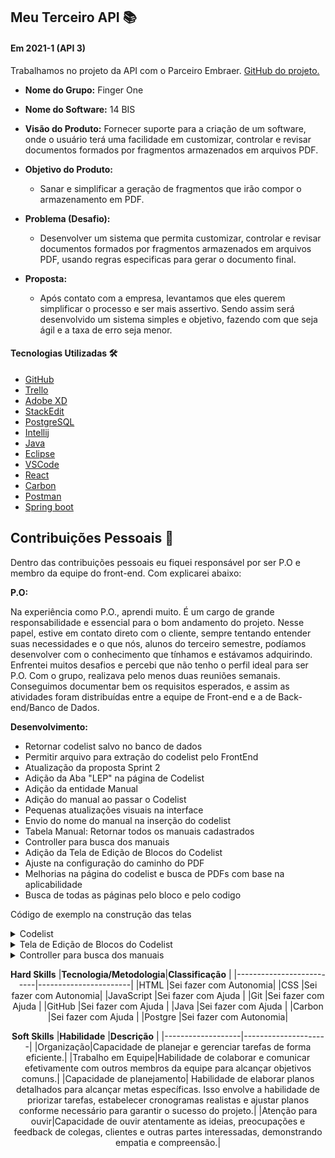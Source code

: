 ## Meu Terceiro API  📚

#### Em 2021-1 (API 3)
Trabalhamos no projeto da API com o Parceiro Embraer.  [GitHub do projeto.](https://github.com/HelenAlevato/14bis)<br> 
- **Nome do Grupo:** Finger One
- **Nome do Software:**  14 BIS
- **Visão do Produto:** Fornecer suporte para a criação de um software, onde o usuário terá uma facilidade em customizar, controlar e revisar documentos formados por fragmentos armazenados em arquivos PDF.
     
 - **Objetivo do Produto:** 
	  -   Sanar e simplificar a geração de fragmentos que irão compor o armazenamento em PDF.
  
- **Problema (Desafio):** 

	- Desenvolver um sistema que permita customizar, controlar e revisar documentos formados por fragmentos armazenados em arquivos PDF, usando regras especificas para gerar o documento final.

- **Proposta:**

	-   Após contato com a empresa, levantamos que eles querem simplificar o processo e ser mais assertivo. Sendo assim será desenvolvido um sistema simples e objetivo, fazendo com que seja ágil e a taxa de erro seja menor. <br>

#### Tecnologias Utilizadas 🛠
- [GitHub](https://trello.com/b/EW0XA8qH/finger-one)
 - [Trello](https://trello.com/pt-BR)
 - [Adobe XD](https://www.adobe.com/br/products/xd.html)
 - [StackEdit]( https://stackedit.io/)
 - [PostgreSQL](https://www.postgresql.org/)
 - [Intellij](https://www.jetbrains.com/pt-br/idea/)
 - [Java](https://www.oracle.com/br/java/technologies/javase/javase-jdk8-downloads.html)
 - [Eclipse](https://www.eclipse.org/downloads/)
 - [VSCode](https://code.visualstudio.com/download)
 - [React](https://react-cn.github.io/react/downloads.html)
 - [Carbon](https://www.carbondesignsystem.com/designing/kits/sketch/)
 - [Postman](https://www.postman.com/downloads/)
 - [Spring boot](https://spring.io/)


## Contribuições Pessoais 👩
Dentro das contribuições pessoais eu fiquei responsável por ser P.O e membro da equipe do front-end. Com explicarei abaixo:

**P.O:**

Na experiência como P.O., aprendi muito. É um cargo de grande responsabilidade e essencial para o bom andamento do projeto. Nesse papel, estive em contato direto com o cliente, sempre tentando entender suas necessidades e o que nós, alunos do terceiro semestre, podíamos desenvolver com o conhecimento que tínhamos e estávamos adquirindo. Enfrentei muitos desafios e percebi que não tenho o perfil ideal para ser P.O. Com o grupo, realizava pelo menos duas reuniões semanais. Conseguimos documentar bem os requisitos esperados, e assim as atividades foram distribuídas entre a equipe de Front-end e a de Back-end/Banco de Dados.

**Desenvolvimento:**  

- Retornar codelist salvo no banco de dados
- Permitir arquivo para extração do codelist pelo FrontEnd
- Atualização da proposta Sprint 2
- Adição da Aba "LEP" na página de Codelist
- Adição da entidade Manual
- Adição do manual ao passar o Codelist
- Pequenas atualizações visuais na interface
- Envio do nome do manual na inserção do codelist
- Tabela Manual: Retornar todos os manuais cadastrados
- Controller para busca dos manuais
- Adição da Tela de Edição de Blocos do Codelist
- Ajuste na configuração do caminho do PDF
- Melhorias na página do codelist e busca de PDFs com base na aplicabilidade
- Busca de todas as páginas pelo bloco e pelo codigo

Código de exemplo na construção das telas

<details>
  <summary>Codelist</summary>
	
	Essa é a funcionalidade da tela chamada Codelist, onde podemos edição dos blocos e gerenciamento dos arquivos.
  
  ```java
  @CrossOrigin("http://localhost:3000")
	@Controller
	@RequestMapping("/api/codelist")
	@Api(value = "Codelist")
	public class CodeListController {

		@Autowired
		ExcelService fileService;

		@Autowired
		PdfPageService pdfPageService;

		@Autowired
		CodeListRepository repository;

		@PostMapping("/upload")
		public ResponseEntity<ResponseMessage> uploadCodelist(@RequestParam("file") MultipartFile file,
				@RequestParam("manualName") String manualName) {
			String message = "";

			if (ExcelHelper.hasExcelFormat(file)) {
				Manual manual = new Manual();
				manual.setNome(manualName);
				manual.setDate(new Date());

				try {
					pdfPageService.createNewManualDirectory(manualName);
					fileService.save(file, manual);

					message = "Uploaded the file successfully: " + file.getOriginalFilename();
					return ResponseEntity.status(HttpStatus.OK).body(new ResponseMessage(message));
				} catch (Exception e) {
					message = "Could not upload the file: " + file.getOriginalFilename() + "!";
					return ResponseEntity.status(HttpStatus.EXPECTATION_FAILED).body(new ResponseMessage(message));
				}
			}

			message = "Please upload an excel file!";
			return ResponseEntity.status(HttpStatus.BAD_REQUEST).body(new ResponseMessage(message));
		}

		@PostMapping("/delete")
		public ResponseEntity<ResponseMessage> deleteCodelists(@RequestParam("idsToDelete") String idsToDelete) {
			String message = "";
			try {
				String[] ids = idsToDelete.split(",");
				for (String id : ids) {
					repository.deleteById(Long.valueOf(id));
				}

				message = "Codelists succesfully deleted";
				return ResponseEntity.status(HttpStatus.OK).body(new ResponseMessage(message));
			} catch (Exception e) {
				message = "Error while deleting codelists";
				return ResponseEntity.status(HttpStatus.EXPECTATION_FAILED).body(new ResponseMessage(message));
			}
		}

		@GetMapping
		public ResponseEntity<List<CodeList>> getAllCodelists() {
			try {
				List<CodeList> codelist = fileService.getAllCodelists();

				if (codelist.isEmpty()) {
					return new ResponseEntity<>(HttpStatus.NO_CONTENT);
				}

				return new ResponseEntity<>(codelist, HttpStatus.OK);
			} catch (Exception e) {
				return new ResponseEntity<>(null, HttpStatus.INTERNAL_SERVER_ERROR);
			}
		}

		@GetMapping("/manual/{nomeManual}")
		public ResponseEntity<List<CodeList>> getCodelistByManual(@PathVariable("nomeManual") String nomeManual) {
			try {
				List<CodeList> codelist = fileService.getAllCodelistsByManualName(nomeManual);

				if (codelist.isEmpty()) {
					return new ResponseEntity<>(HttpStatus.NO_CONTENT);
				}

				return new ResponseEntity<>(codelist, HttpStatus.OK);
			} catch (Exception e) {
				return new ResponseEntity<>(null, HttpStatus.INTERNAL_SERVER_ERROR);
			}
		}
	}
	
  ```
</details>
	
<details>
  <summary>Tela de Edição de Blocos do Codelist</summary>
	
	Tela da Codelist, onde os Blocos da Codelist podem ser editados, excluidos ou adicionado.
  
  ```java
	import { Add16, Add20, Add32, ArrowLeft32, MisuseOutline16 } from "@carbon/icons-react"
	import {
		Button,
		DataTable,
		Table,
		TableBody,
		TableCell,
		TableHead,
		TableHeader,
		TableRow,
		TableToolbar,
		TableToolbarContent,
		Form,
		TextInput,
		TableContainer,
		TableToolbarSearch
	} from "carbon-components-react"
	import { useEffect, useState } from "react"
	import { useHistory, useParams } from "react-router-dom"

	const headers = [
		{
			style: { width: '10%' },
			key: 'secao',
			header: 'Nº Seção',
		},
		{
			style: { width: '12%' },
			key: 'subSecao',
			header: 'Nº Sub Seção',
		},
		{
			style: { width: '10%' },
			key: 'bloco',
			header: 'Nº Bloco',
		},
		{
			key: 'blockName',
			header: 'Block Name',
		},
		{
			style: { width: '10%' },
			key: 'code',
			header: 'Code',
		},
		{
			key: 'remarks',
			header: 'Remarks',
		},
		{
			key: '',
			header: '',
		},
	]


	const EditCodeListPage = () => {
		var [codelist, setCodelist] = useState([]);
		var [fetchedCodelist, setFetchedCodelist] = useState([]);
		var [isLoaded, setLoaded] = useState(false);

		var [blocosRemovidos, setBlocosRemovidos] = useState([]);
		const history = useHistory();

		let nomeManual = useParams().nomeManual;

		useEffect(async () => {
			if (!isLoaded) {
				let response = await fetch(`http://localhost:8585/api/codelist/manual/${nomeManual}`).then(response => response.json());
				setFetchedCodelist(response);
				setCodelist(fetchedCodelist);
				setLoaded(true);
			}
		})

		const filtrarCodelist = (e) => {
			// let textoDeFiltro = e.target.value
			// codelist = fetchedCodelist
			// setCodelist(codelist.filter(bloco => bloco.nome.includes(textoDeFiltro)))
		}

		const removerBloco = (e, index) => {
			setCodelist(codelist.filter((bloco, blocoIndex) => {
				if (blocoIndex === index) {
					blocosRemovidos.push(bloco)
				}
				return blocoIndex !== index
			}))
			setBlocosRemovidos(blocosRemovidos)
		}

		const onBlocoChange = (value, blocoIndex) => {
			this.setState({
				name: value
			});
		}

		const updateCodelist = (blocoAlterado, blocoIndex) => {
			let novoCodelist = codelist.map((bloco, index) => {
				if (blocoIndex === index) {
					bloco = blocoAlterado;
				}
				return bloco;
			})
			setCodelist(novoCodelist);
		}

		const handleCancel = () => {
			history.push(`/CodeList/${nomeManual}`)
		}

		const handleSave = async () => {
			await handleDeleteBlocks()
		}

		const handleDeleteBlocks = async () => {
			let idsToDelete = [];
			idsToDelete = blocosRemovidos.map(bloco => bloco.id).join(",");

			console.log("ids a serem deletados", idsToDelete)

			const formData = new FormData();
			formData.append('idsToDelete', idsToDelete);

			const opcoesRequest = { method: 'POST', body: formData };

			await fetch('http://localhost:8585/api/codelist/delete', opcoesRequest)
				.catch(err => console.log(err))
				.then(response => response.json())
				.then(data => history.push(`/CodeList/${nomeManual}`)
			);
		}

		return (
			<div>
				<ArrowLeft32 style={{ cursor: "pointer" }} onClick={() => history.goBack()} />
				<Form>
					<DataTable rows={codelist} headers={headers}>
						{({
							rows,
							headers,
							getHeaderProps,
							getRowProps,
							getTableProps,
							onInputChange
						}) => (

							<TableContainer title={`Edição do ${nomeManual}`} description="Edite as linhas do codelist">
								<TableToolbar>
									<TableToolbarContent>
										<TableToolbarSearch onChange={filtrarCodelist} />
									</TableToolbarContent>
								</TableToolbar>
								<Table {...getTableProps()} size='short'>
									<TableHead style={{ fontSize: '10px' }}>
										<TableRow>
											{headers.map(header => (
												<TableHeader
													style={header.style}
													key={header.key}
													{...getHeaderProps({ header })}>
													{header.header}
												</TableHeader>
											))}
										</TableRow>
									</TableHead>
									<TableBody>
										{codelist.map((bloco, index) => (

											<TableRow key={bloco.id} style={{ fontSize: '5px' }}>
												<TableCell>
													<TextInput
														size="sm"
														style={{ fontSize: '0.65rem', padding: 0, textAlign: 'center' }}
														placeholder=""
														value={bloco.secao}
														onChange={e => { bloco.secao = e.target.value; updateCodelist(bloco, index) }}
													/>
												</TableCell>
												<TableCell>
													<TextInput
														size="sm"
														style={{ fontSize: '0.65rem', padding: 0, textAlign: 'center' }}
														value={bloco.subSecao ? bloco.subSecao : '-'}
														onChange={e => { bloco.subSecao = e.target.value; updateCodelist(bloco, index) }}
													/>
												</TableCell>
												<TableCell>
													<TextInput
														size="sm"
														style={{ fontSize: '0.65rem', padding: 0, textAlign: 'center' }}
														value={bloco.bloco}
														onChange={e => { bloco.bloco = e.target.value; updateCodelist(bloco, index) }}
													/>
												</TableCell>
												<TableCell>
													<TextInput
														size="sm"
														style={{ fontSize: '0.65rem' }}
														value={bloco.nomeBloco}
														onChange={e => { bloco.nomeBloco = e.target.value; updateCodelist(bloco, index) }}
													/>
												</TableCell>
												<TableCell>
													<TextInput
														size="sm"
														style={{ fontSize: '0.65rem', padding: 0, textAlign: 'center' }}
														value={bloco.codigo}
														onChange={e => { bloco.codigo = e.target.value; updateCodelist(bloco, index) }}
													/>
												</TableCell>
												<TableCell>
													<TextInput
														size="sm"
														style={{ fontSize: '0.65rem' }}
														value={bloco.aplicabilidade}
														onChange={e => { bloco.aplicabilidade = e.target.value; updateCodelist(bloco, index) }}
													/>
												</TableCell>
												<TableCell>
													<MisuseOutline16 style={{ fill: 'red' }} onClick={(e) => removerBloco(e, index)} />
												</TableCell>
											</TableRow>
										))}
									</TableBody>
								</Table>
							</TableContainer>
						)}
					</DataTable>

					<div style={{ display: 'flex' }}>
						<Button
							kind="secondary"
							style={{ flexGrow: 1, padding: 0, justifyContent: 'center' }} onClick={handleCancel}
						>
							Cancel
						</Button>
						<Button style={{ flexGrow: 1, padding: 0, justifyContent: 'center' }} onClick={handleSave}>
							Save
						</Button>
					</div>
				</Form>
			</div>
		)
	}

 
	
  ```
</details>



<details>
  <summary>Controller para busca dos manuais</summary>


	Tela para poder fazer a busca dos manuais

  
  ```java
	@CrossOrigin("http://localhost:3000")
	@Controller
	@RequestMapping("/api/manual")
	@Api(value = "Manual")
	public class ManualController {

		@Autowired
		ManualRepository repository;

		@GetMapping
		public ResponseEntity<List<Manual>> getAllManuals() {
			try {
				List<Manual> manuals = repository.findAll();

				if (manuals.isEmpty()) {
					return new ResponseEntity<>(HttpStatus.NO_CONTENT);
				}

				return new ResponseEntity<>(manuals, HttpStatus.OK);
			} catch (Exception e) {
				return new ResponseEntity<>(null, HttpStatus.INTERNAL_SERVER_ERROR);
			}
		}
	}

  ```
</details>

<div align="center">

**Hard Skills**
|**Tecnologia/Metodologia**|**Classificação**        |
|--------------------------|-----------------------|
|HTML                      |Sei fazer com Autonomia|
|CSS                       |Sei fazer com Autonomia|
|JavaScript                |Sei fazer com Ajuda    |
|Git                       |Sei fazer com Ajuda    |
|GitHub                    |Sei fazer com Ajuda    |
|Java                      |Sei fazer com Ajuda    |
|Carbon                    |Sei fazer com Ajuda    |
|Postgre                   |Sei fazer com Autonomia|



**Soft Skills**
|**Habilidade**     |**Descrição**        |
|-------------------|---------------------|
|Organização|Capacidade de planejar e gerenciar tarefas de forma eficiente.|
|Trabalho em Equipe|Habilidade de colaborar e comunicar efetivamente com outros membros da equipe para alcançar objetivos comuns.|
|Capacidade de planejamento| Habilidade de elaborar planos detalhados para alcançar metas específicas. Isso envolve a habilidade de priorizar tarefas, estabelecer cronogramas realistas e ajustar planos conforme necessário para garantir o sucesso do projeto.|
|Atenção para ouvir|Capacidade de ouvir atentamente as ideias, preocupações e feedback de colegas, clientes e outras partes interessadas, demonstrando empatia e compreensão.|

</div>



